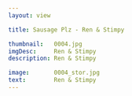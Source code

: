 ```yaml
---
layout: view

title: Sausage Plz - Ren & Stimpy

thumbnail:   0004.jpg
imgDesc:     Ren & Stimpy
description: Ren & Stimpy

image:       0004_stor.jpg
text:        Ren & Stimpy
---
```


